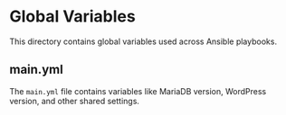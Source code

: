 # Global Variables
This directory contains global variables used across Ansible playbooks.
## main.yml
The `main.yml` file contains variables like MariaDB version, WordPress version, and other shared settings.
